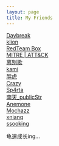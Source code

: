 ```yaml
---
layout: page
title: My Friends
---
```


<a href="https://daybr4ak.github.io/" target="_blank">Daybreak</a><br>
<a href="https://klionsec.github.io/" target="_blank">klion</a><br>
<a href="https://ptriker.github.io/" target="_blank">RedTeam Box</a><br>
<a href="https://huntingday.github.io/" target="_blank">MITRE | ATT&CK</a><br>
<a href="https://www.leavesongs.com/" target="_blank">离别歌</a><br>
<a href="https://kamisec.github.io/" target="_blank">kami</a><br>
<a href="http://www.cnblogs.com/test404/" target="_blank">胖虎</a><br>
<a href="https://www.cra2y.cn/" target="_blank">Crazy</a><br>
<a href="https://sp4rta.github.io/" target="_blank">Sp4rta</a><br>
<a href="https://my.csdn.net/publicstr" target="_blank">南天_publicStr</a><br>
<a href="https://anemone.top/" target="_blank">Anemone</a><br>
<a href="https://mochazz.oschina.io/" target="_blank">Mochazz</a><br>
<a href="https://xnianq.cn/" target="_blank">xnianq</a><br>
<a href="http://www.cnblogs.com/ssooking/" target="_blank">ssooking</a><br>

龟速成长ing...

